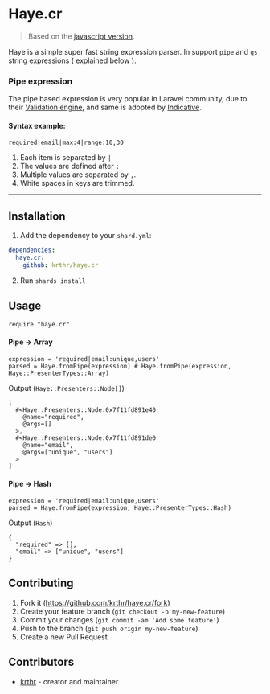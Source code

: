 # Haye.cr

> Based on the [javascript version](https://github.com/poppinss/haye).

Haye is a simple super fast string expression parser. In support `pipe` and `qs` string expressions ( explained below ).

### Pipe expression
The pipe based expression is very popular in Laravel community, due to their [Validation engine](https://laravel.com/docs/validation), and same is adopted by [Indicative](http://indicative.adonisjs.com).


#### Syntax example:

```cr
required|email|max:4|range:10,30
```

1. Each item is separated by `|`
2. The values are defined after `:`
3. Multiple values are separated by `,`.
4. White spaces in keys are trimmed.

---

## Installation

1. Add the dependency to your `shard.yml`:

```yaml
dependencies:
  haye.cr:
    github: krthr/haye.cr
```

2. Run `shards install`

## Usage

```crystal
require "haye.cr"
```

#### Pipe -> Array

```cr
expression = 'required|email:unique,users'
parsed = Haye.fromPipe(expression) # Haye.fromPipe(expression, Haye::PresenterTypes::Array)
```

Output (`Haye::Presenters::Node[]`)
```
[
  #<Haye::Presenters::Node:0x7f11fd891e40 
    @name="required", 
    @args=[]
  >, 
  #<Haye::Presenters::Node:0x7f11fd891de0 
    @name="email", 
    @args=["unique", "users"]
  >
]
```

#### Pipe -> Hash

```cr
expression = 'required|email:unique,users'
parsed = Haye.fromPipe(expression, Haye::PresenterTypes::Hash)
```

Output (`Hash`)
```cr
{
  "required" => [], 
  "email" => ["unique", "users"]
}
```

## Contributing

1. Fork it (<https://github.com/krthr/haye.cr/fork>)
2. Create your feature branch (`git checkout -b my-new-feature`)
3. Commit your changes (`git commit -am 'Add some feature'`)
4. Push to the branch (`git push origin my-new-feature`)
5. Create a new Pull Request

## Contributors

- [krthr](https://github.com/krthr) - creator and maintainer
